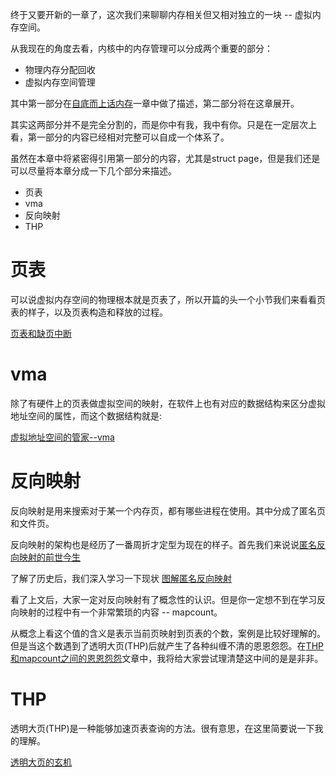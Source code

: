 终于又要开新的一章了，这次我们来聊聊内存相关但又相对独立的一块 -- 虚拟内存空间。

从我现在的角度去看，内核中的内存管理可以分成两个重要的部分：

  * 物理内存分配回收
  * 虚拟内存空间管理

其中第一部分在[自底而上话内存][1]一章中做了描述，第二部分将在这章展开。

其实这两部分并不是完全分割的，而是你中有我，我中有你。只是在一定层次上看，第一部分的内容已经相对完整可以自成一个体系了。

虽然在本章中将紧密得引用第一部分的内容，尤其是struct page，但是我们还是可以尽量将本章分成一下几个部分来描述。

  * 页表
  * vma
  * 反向映射
  * THP

# 页表

可以说虚拟内存空间的物理根本就是页表了，所以开篇的头一个小节我们来看看页表的样子，以及页表构造和释放的过程。

[页表和缺页中断][4]

# vma

除了有硬件上的页表做虚拟空间的映射，在软件上也有对应的数据结构来区分虚拟地址空间的属性，而这个数据结构就是:

[虚拟地址空间的管家--vma][6]

# 反向映射

反向映射是用来搜索对于某一个内存页，都有哪些进程在使用。其中分成了匿名页和文件页。

反向映射的架构也是经历了一番周折才定型为现在的样子。首先我们来说说[匿名反向映射的前世今生][2]

了解了历史后，我们深入学习一下现状 [图解匿名反向映射][7]

看了上文后，大家一定对反向映射有了概念性的认识。但是你一定想不到在学习反向映射的过程中有一个非常繁琐的内容 -- mapcount。

从概念上看这个值的含义是表示当前页映射到页表的个数，案例是比较好理解的。但是当这个数遇到了透明大页(THP)后就产生了各种纠缠不清的恩恩怨怨。在[THP和mapcount之间的恩恩怨怨][3]文章中，我将给大家尝试理清楚这中间的是是非非。

# THP

透明大页(THP)是一种能够加速页表查询的方法。很有意思，在这里简要说一下我的理解。

[透明大页的玄机][5]

[1]: /mm/00-memory_a_bottom_up_view.md
[2]: /virtual_mm/01-anon_rmap_history.md
[3]: /virtual_mm/02-thp_mapcount.md
[4]: /virtual_mm/03-page_table_fault.md
[5]: /virtual_mm/04-thp.md
[6]: /virtual_mm/05-vma.md
[7]: /virtual_mm/06-anon_rmap_usage.md
